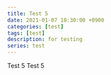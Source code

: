 ```yaml
---
title: Test 5
date: 2021-01-07 18:30:00 +0900
categories: [test]
tags: [test]
description: for testing
series: test
---
```


Test 5
Test 5
